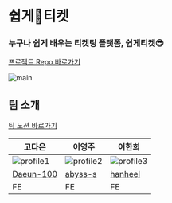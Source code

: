 # 쉽게🎫티켓

### 누구나 쉽게 배우는 티켓팅 플랫폼, 쉽게티켓😎
[프로젝트 Repo 바로가기](https://github.com/Easy-Ti-cket/easy-ticket)

![main](https://github.com/user-attachments/assets/0845e040-58c1-4a4e-a5cd-76eee5641a46)

## 팀 소개
[팀 노션 바로가기](https://abyss-2.notion.site/ac49d8e6e597422ba111bc38594ba2f4?pvs=4)

| 고다은                                                             | 이영주                                                            | 이한희                                                             |
| ------------------------------------------------------------------ | ----------------------------------------------------------------- | ------------------------------------------------------------------ |
| ![profile1](https://avatars.githubusercontent.com/u/141714293?v=4) | ![profile2](https://avatars.githubusercontent.com/u/77565980?v=4) | ![profile3](https://avatars.githubusercontent.com/u/168459001?v=4) |
| [Daeun-100](https://github.com/Daeun-100)                          | [abyss-s](https://github.com/abyss-s)                             | [hanheel](https://github.com/hanheel)                              |
| FE                                                                 | FE                                                                | FE    
